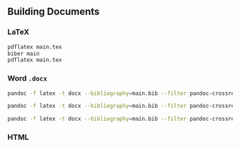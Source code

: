 ## Building Documents


### LaTeX

```sh
pdflatex main.tex
biber main
pdflatex main.tex
```

### Word `.docx`

```sh
pandoc -f latex -t docx --bibliography=main.bib --filter pandoc-crossref --citeproc  --csl cite-style.csl -o alt.docx main.tex
```

```sh
pandoc -f latex -t docx --bibliography=main.bib --filter pandoc-crossref --citeproc -s --reference-doc style.dotx -o article-s.docx main.tex
```

```sh
pandoc -f latex -t docx --bibliography=main.bib --filter pandoc-crossref --citeproc -o article.docx main.tex
```

### HTML